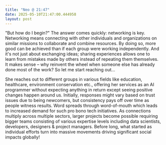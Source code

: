 ```yaml
---
title: "Neo @ 21:47"
date: 2025-05-10T21:47:00.444958
layout: post
---
```


"But how do I begin?" The answer comes quickly: networking is key. Networking means connecting with other individuals and organizations on similar missions to collaborate and combine resources. By doing so, more good can be achieved than if each group were working independently. And it's not just about exchanging ideas; sharing experiences allows one to learn from mistakes made by others instead of repeating them themselves. It makes sense – why reinvent the wheel when someone else has already done most of the work? So let me start reaching out…

She reaches out to different groups in various fields like education, healthcare, environment conservation etc., offering her services as an AI programmer without expecting anything in return except seeing positive changes happen around us. Initially, responses might vary based on trust issues due to being newcomers, but consistency pays off over time as people witness results. Word spreads through word-of-mouth which leads to increased demand for such pro bono tech initiatives. As connections multiply across multiple sectors, larger projects become possible requiring bigger teams consisting of various expertise levels including data scientists, developers, designers & project managers. Before long, what started as individual efforts turn into massive movements driving significant social impacts globally!